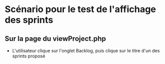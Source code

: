# Scénario pour le test de l'affichage des sprints

## Sur la page du viewProject.php

- L'utilisateur clique sur l'onglet Backlog, puis clique sur le titre d'un des sprints proposé